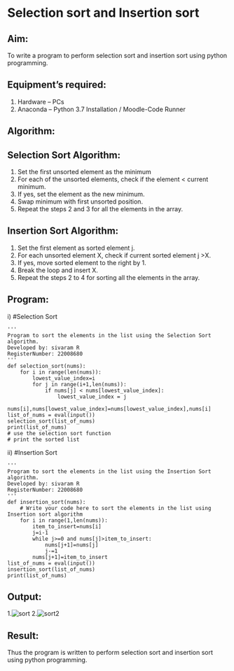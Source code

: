# Selection sort and Insertion sort
## Aim:
To write a program to perform selection sort and insertion sort using python programming.
## Equipment’s required:
1.	Hardware – PCs
2.	Anaconda – Python 3.7 Installation / Moodle-Code Runner
## Algorithm:
## Selection Sort Algorithm:
1.	Set the first unsorted element as the minimum
2.	For each of the unsorted elements, check if the element < current minimum.
3.	If yes, set the element as the new minimum.
4.	Swap minimum with first unsorted position.
5.	Repeat the steps 2 and 3 for all the elements in the array.
## Insertion Sort Algorithm:
1.	Set the first element as sorted element j.
2.	For each unsorted element X, check if current sorted element j >X.
3.	If yes, move sorted element to the right by 1.
4.	Break the loop and insert X.
5.	Repeat the steps 2 to 4 for sorting all the elements in the array.
## Program:
i)	#Selection Sort
```
''' 
Program to sort the elements in the list using the Selection Sort algorithm.
Developed by: sivaram R
RegisterNumber: 22008680
'''
def selection_sort(nums):
    for i in range(len(nums)):
        lowest_value_index=i
        for j in range(i+1,len(nums)):
            if nums[j] < nums[lowest_value_index]:
                lowest_value_index = j
        nums[i],nums[lowest_value_index]=nums[lowest_value_index],nums[i]
list_of_nums = eval(input())
selection_sort(list_of_nums)
print(list_of_nums)
# use the selection sort function
# print the sorted list
```
ii)	#Insertion Sort
```
''' 
Program to sort the elements in the list using the Insertion Sort algorithm.
Developed by: sivaram R
RegisterNumber: 22008680
'''
def insertion_sort(nums):
    # Write your code here to sort the elements in the list using Insertion sort algorithm
    for i in range(1,len(nums)):
        item_to_insert=nums[i]
        j=i-1
        while j>=0 and nums[j]>item_to_insert:
            nums[j+1]=nums[j]
            j-=1
        nums[j+1]=item_to_insert
list_of_nums = eval(input())
insertion_sort(list_of_nums)
print(list_of_nums)
```
## Output:
1.![sort](https://user-images.githubusercontent.com/121165794/214014616-8c8695c1-2fe4-47b1-a340-a396cad472d3.png)
2.![sort2](https://user-images.githubusercontent.com/121165794/214014638-e309ac19-69c7-451f-a1d1-9e634263b45e.png)
## Result:
Thus the program is written to perform selection sort and insertion sort using python programming.
